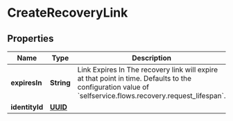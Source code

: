 

# CreateRecoveryLink

## Properties

Name | Type | Description | Notes
------------ | ------------- | ------------- | -------------
**expiresIn** | **String** | Link Expires In  The recovery link will expire at that point in time. Defaults to the configuration value of &#x60;selfservice.flows.recovery.request_lifespan&#x60;. |  [optional]
**identityId** | [**UUID**](UUID.md) |  | 



